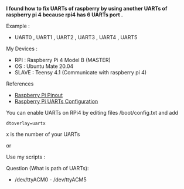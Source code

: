 **I found how to fix UARTs of raspberry by using another UARTs of raspberry pi 4 because rpi4 has 6 UARTs port .**

Example :

 - UART0 , UART1 , UART2 , UART3 , UART4 , UART5

My Devices : 

 - RPI : Raspberry Pi 4 Model B (MASTER)
 - OS : Ubuntu Mate 20.04
 - SLAVE : Teensy 4.1 (Communicate with raspberry pi 4)

References 

 - [Raspberry Pi Pinout][1]
 - [Raspberry Pi UARTs Configuration][2]

You can enable UARTs on RPi4 by editing files /boot/config.txt and add 

    dtoverlay=uartx

x is the number of your UARTs

or

Use my scripts :






Question (What is path of UARTs): 
 
 - /dev/ttyACM0 - /dev/ttyACM5

  [1]: https://pinout.xyz/pinout/uart
  [2]: https://raspberrypi.stackexchange.com/questions/104464/where-are-%20the-uarts-on-the-raspberry-pi-4
